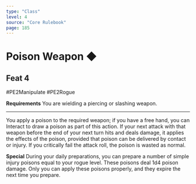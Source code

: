 ```yaml
---
type: "Class"
level: 4
source: "Core Rulebook"
page: 185
---
```

# Poison Weapon ◆
## Feat 4
#PE2Manipulate #PE2Rogue

**Requirements** You are wielding a piercing or slashing weapon.

---
You apply a poison to the required weapon; if you have a free hand, you can Interact to draw a poison as part of this action. If your next attack with that weapon before the end of your next turn hits and deals damage, it applies the effects of the poison, provided that poison can be delivered by contact or injury. If you critically fail the attack roll, the poison is wasted as normal.

**Special** During your daily preparations, you can prepare a number of simple injury poisons equal to your rogue level. These poisons deal 1d4 poison damage. Only you can apply these poisons properly, and they expire the next time you prepare.